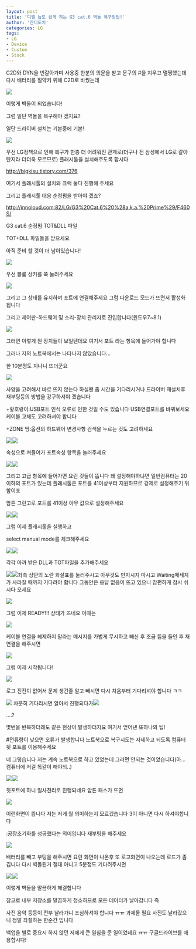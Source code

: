 ```yaml
---
layout: post
title: '디벨 늅도 쉽게 하는 G3 cat.6 벽돌 복구방법!'
author: '잔디도치'
categories: LG
tags:
- LG
- Device
- Custom
- Stock
---
```



<script> location.href='https://cafe.naver.com/develoid/457926' ; </script>

<p>C2D와 DYN을 번갈아가며 사용중 한분의 의문을 받고 문구의 #을 지우고 멀쩡했는데 다시 배터리를 절약키 위해 C2D로 바꿨는데</p>
<p><img src="https://cafeptthumb-phinf.pstatic.net/20140922_40/fanix1204_1411388611115DWhvu_JPEG/20140922_180823.jpg?type=w740"></p>
<p>이렇게 벽돌이 되었습니다!</p>
<p>그럼 일단 벽돌을 복구해야 겠지요?</p>
<p>일단 드라이버 설치는 기본중에 기본!</p>
<p><img src="https://cafeptthumb-phinf.pstatic.net/20140922_210/fanix1204_1411379867580cCgeU_PNG/%C4%B8%C3%B3_2014_09_22_18_16_01_5.png?type=w740"></p>
<p>우선 LG정책으로 인해 복구가 한층 더 어려워진 관계로(더구나 전 삼성에서&nbsp;LG로 갈아탄지라&nbsp;더더욱&nbsp;모르므로)&nbsp;플래시툴을 설치해주도록 합시다</p>
<p><a href="http://bigkisu.tistory.com/376">http://bigkisu.tistory.com/376</a></p>
<p>여기서 플래시툴의 설치와 크랙 둘다 진행해 주세요</p>
<p>그리고 플래시툴 대응 순정펌을 받아야 겠죠?</p>
<p><a href="http://innoloud.com:82/LG/G3%20Cat.6%20%28a.k.a.%20Prime%29/F460S/">http://innoloud.com:82/LG/G3%20Cat.6%20%28a.k.a.%20Prime%29/F460S/</a></p>
<p>G3 cat.6 순정펌 TOT&amp;DLL 파일</p>
<p>TOT+DLL 파일들을 받으세요</p>
<p>아직 준비 할 것이 더 남아있습니다!</p>
<p><img src="https://cafeptthumb-phinf.pstatic.net/20140922_208/fanix1204_1411388600368NRoCV_JPEG/20140922_181037.jpg?type=w740"></p>
<p>우선 볼륨 상키를 쭉 눌러주세요</p>
<p><img src="https://cafeptthumb-phinf.pstatic.net/20140922_70/fanix1204_1411388640692asGmf_JPEG/20140922_181135.jpg?type=w740"></p>
<p>그리고 그 상태를 유지하며 포트에 연결해주세요 그럼 다운로드 모드가 뜨면서 활성화 됩니다</p>
<p>그리고 제어판-하드웨어 및 소리-장치 관리자로 진입합니다(윈도우7~8.1)</p>
<p><img src="https://cafeptthumb-phinf.pstatic.net/20140922_264/fanix1204_1411388706850dInpJ_PNG/%C4%B8%C3%B3_2014_09_22_18_19_01_491.png?type=w740"></p>
<p>그러면 이렇게 뭔 장치들이 보일텐데요 여기서 포트 라는 항목에 들어가야 합니다</p>
<p>그러나 저의 노트북에서는 나타나지 않았습니다...</p>
<p>한 10분정도 지나니 뜨더군요</p>
<p><img src="https://cafeptthumb-phinf.pstatic.net/20140922_29/fanix1204_1411388805188gAmrV_PNG/%C4%B8%C3%B3_2014_09_22_18_19_22_944.png?type=w740"></p>
<p>사양을 고려해서 바로 뜨지 않는다 하실땐 좀 시간을 기다리시거나 드라이버 재설치후 재부팅등의 방법을 강구하셔야 겠습니다</p>
<p>+황호랑이:USB포트 인식 오류로 인한 것일 수도 있습니다 USB연결포트를 바꿔보세요 케이블 교체도 고려하셔야 합니다</p>
<p>+ZONE 땅:옵션의 하드웨어 변경사항 검색을 누르는 것도 고려하세요</p>
<p><img src="https://cafeptthumb-phinf.pstatic.net/20140922_72/fanix1204_14113888999455SlbC_PNG/%C4%B8%C3%B3_2014_09_22_18_19_37_147.png?type=w740"><img src="https://cafeptthumb-phinf.pstatic.net/20140922_89/fanix1204_14113889000741nMOF_PNG/%C4%B8%C3%B3_2014_09_22_18_19_41_116.png?type=w740"></p>
<p>속성으로 쳐들어가 포트속성 항목을 눌러주세요</p>
<p><img src="https://cafeptthumb-phinf.pstatic.net/20140922_109/fanix1204_1411388955150shI9z_PNG/%C4%B8%C3%B3_2014_09_22_18_19_52_522.png?type=w740"><img src="https://cafeptthumb-phinf.pstatic.net/20140922_28/fanix1204_1411388955244mOFyP_PNG/%C4%B8%C3%B3_2014_09_22_18_20_15_929.png?type=w740"></p>
<p>그리고 고급 항목에 들어가면 요런 것들이 뜹니다 왜 설정해야하냐면 일반컴퓨터는 20이하의 포트가 있는데 플래시툴은 포트를 41이상부터 지원하므로 강제로 설정해주기 위함이죠</p>
<p>암튼 그런고로 포트를 41이상 아무 값으로 설정해주세요</p>
<p><img src="https://cafeptthumb-phinf.pstatic.net/20140922_270/fanix1204_1411389113186nBuTX_PNG/%C4%B8%C3%B3_2014_09_22_18_23_39_550.png?type=w740"><img src="https://cafeptthumb-phinf.pstatic.net/20140922_282/fanix1204_1411389113319JXzJP_PNG/%C4%B8%C3%B3_2014_09_22_18_23_46_831.png?type=w740"></p>
<p>그럼 이제 플래시툴을 실행하고</p>
<p>select manual mode를 체크해주세요</p>
<p><img src="https://cafeptthumb-phinf.pstatic.net/20140922_244/fanix1204_1411389155218RHyOS_PNG/%C4%B8%C3%B3_2014_09_22_18_24_00_706.png?type=w740"><img src="https://cafeptthumb-phinf.pstatic.net/20140922_117/fanix1204_1411389155320j26xI_PNG/%C4%B8%C3%B3_2014_09_22_18_24_09_659.png?type=w740"></p>
<p>각각 아까 받은 DLL과 TOT파일을 추가해주세요</p>
<p><img src="https://cafeptthumb-phinf.pstatic.net/20140922_192/fanix1204_1411389216404UpI8i_PNG/%C4%B8%C3%B3_2014_09_22_18_25_26_993.png?type=w740"><img src="https://cafeptthumb-phinf.pstatic.net/20140922_209/fanix1204_14113892166378e0fX_PNG/%C4%B8%C3%B3_2014_09_22_18_25_31_243.png?type=w740">좌측 상단의 노란 화살표를 눌러주시고 아무것도 만지시지 마시고 Waiting메세지가 사라질 때까지 기다려야 합니다 그동안은 응답 없음이 뜨고 있으니 맘편하게 잠시 쉬시다 오세요</p>
<p><img src="https://cafeptthumb-phinf.pstatic.net/20140922_126/fanix1204_1411389373370wO7gv_PNG/%C4%B8%C3%B3_2014_09_22_18_27_06_341.png?type=w740"></p>
<p>그럼 이제 READY!!! 상태가 뜨네요 이때는</p>
<p><img src="https://cafeptthumb-phinf.pstatic.net/20140922_227/fanix1204_1411389426753D4Nfe_JPEG/20140922_182759.jpg?type=w740"></p>
<p>케이블 연결을 헤제하지 말라는 메시지를 가볍게 무시하고 빼신 후 조금 뜸을 들인 후 재연결을 해주시면</p>
<p><img src="https://cafeptthumb-phinf.pstatic.net/20140922_258/fanix1204_1411389508886sN8EJ_PNG/%C4%B8%C3%B3_2014_09_22_18_28_18_68.png?type=w740"></p>
<p>그럼 이제 시작됩니다!</p>
<p><img src="https://cafeptthumb-phinf.pstatic.net/20140922_81/fanix1204_14113895642914AH0i_PNG/%C4%B8%C3%B3_2014_09_22_18_29_22_629.png?type=w740"></p>
<p>로그 진전이 없어서 문제 생긴줄 알고 빼시면 다시 처음부터 기다리셔야 합니다 ㅋㅋ</p>
<p><img src="https://cafeptthumb-phinf.pstatic.net/20140922_66/fanix1204_1411389725582UW0bI_PNG/%C4%B8%C3%B3_2014_09_22_18_36_24_729.png?type=w740">&nbsp;차분히 기다리시면 알아서 진행되다가<img src="https://cafeptthumb-phinf.pstatic.net/20140922_34/fanix1204_1411389725848L4xUu_PNG/%C4%B8%C3%B3_2014_09_22_18_34_53_812.png?type=w740"></p>
<p>....?</p>
<p>몇번을 반복하더래도 같은 현상이 발생하더지요 여기서 얻어낸 또하나의 팁!</p>
<p>#전류량이 낮으면 오류가 발생합니다 노트북으로 복구시도는 자제하고 되도록 컴퓨터 뒷 포트를 이용해주세요</p>
<p>네 그렇습니다 저는 계속 노트북으로 하고 있었는데 그러면 안되는 것이었습니다(아... 컴퓨터에 저걸 똑같이 해야되..)</p>
<p><img src="https://cafeptthumb-phinf.pstatic.net/20140922_46/fanix1204_1411390257187BaHJf_JPEG/20140922_191816.jpg?type=w740"><img src="https://cafeptthumb-phinf.pstatic.net/20140922_289/fanix1204_1411390257561qWdMg_JPEG/20140922_192004.jpg?type=w740"></p>
<p>뒷포트에 하니 일사천리로 진행되네요 암튼 패스가 뜨면</p>
<p><img src="https://cafeptthumb-phinf.pstatic.net/20140922_217/fanix1204_1411390310086k0A5S_JPEG/20140922_192016.jpg?type=w740"></p>
<p>이런화면이 뜹니다 저는 저게 뭘 의미하는지 모르겠습니다 3이 아니면 다시 하셔야합니다</p>
<p>:공장초기화를 성공했다는 의미입니다 재부팅을 해주세요</p>
<p><img src="https://cafeptthumb-phinf.pstatic.net/20140922_259/fanix1204_1411390376903krRox_JPEG/20140922_192303.jpg?type=w740"></p>
<p>배터리를 빼고 부팅을 해주시면 요런 화면이 나온후 또 로고화면이 나오는데 로드가 좀 깁니다 다시 벽돌된거 절대 아니고 5분정도 기다려주시면</p>
<p><img src="https://cafeptthumb-phinf.pstatic.net/20140922_247/fanix1204_1411390499840oC81s_JPEG/20140922_192632.jpg?type=w740"><img src="https://cafeptthumb-phinf.pstatic.net/20140922_287/fanix1204_14113905000654B21N_JPEG/20140922_192751.jpg?type=w740"></p>
<p>이렇게 벽돌을 말끔하게 해결합니다</p>
<p>참고로 내부 저장소를 말끔하게 청소하므로 모든 데이터가 날아갑니다 즉</p>
<p>사진 음악 등등이 전부 날라가니 조심하셔야 합니다 ㅠㅠ 과제물 필요 사진도 날라갔으니 정말 좌절하는 한순간 입니다</p>
<p>백업을 별로 중요시 하지 않던 저에게 큰 일침을 준 일이었네요 ㅠㅠ 구글드라이브를 애용합시다!</p>

